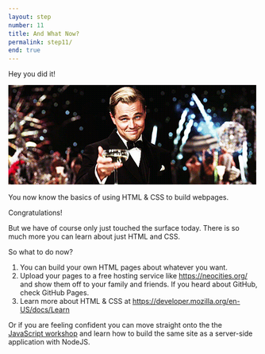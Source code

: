 ```yaml
---
layout: step
number: 11
title: And What Now?
permalink: step11/
end: true
---
```


Hey you did it!  

![Congratulations!](../assets/leo-congrats.gif)

You now know the basics of using HTML & CSS to build webpages.

Congratulations!

But we have of course only just touched the surface today.  There is so much more you can learn about just HTML and CSS.

So what to do now?

1. You can build your own HTML pages about whatever you want.
2. Upload your pages to a free hosting service like <https://neocities.org/> and show them off to your family and friends. If you heard about GitHub, check GitHub Pages.
3. Learn more about HTML & CSS at <https://developer.mozilla.org/en-US/docs/Learn>

Or if you are feeling confident you can move straight onto the the [JavaScript workshop](http://add.url) and learn how to build the same site as a server-side application with NodeJS.

